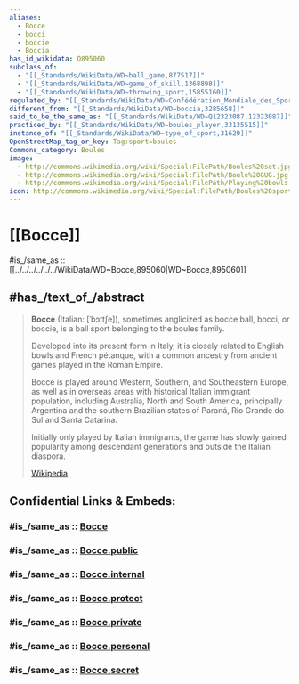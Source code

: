 ```yaml
---
aliases:
  - Bocce
  - bocci
  - boccie
  - Boccia
has_id_wikidata: Q895060
subclass_of:
  - "[[_Standards/WikiData/WD~ball_game,877517]]"
  - "[[_Standards/WikiData/WD~game_of_skill,1368898]]"
  - "[[_Standards/WikiData/WD~throwing_sport,15855160]]"
regulated_by: "[[_Standards/WikiData/WD~Confédération_Mondiale_des_Sports_de_Boules,1125593]]"
different_from: "[[_Standards/WikiData/WD~boccia,3285658]]"
said_to_be_the_same_as: "[[_Standards/WikiData/WD~Q12323087,12323087]]"
practiced_by: "[[_Standards/WikiData/WD~boules_player,33135515]]"
instance_of: "[[_Standards/WikiData/WD~type_of_sport,31629]]"
OpenStreetMap_tag_or_key: Tag:sport=boules
Commons_category: Boules
image:
  - http://commons.wikimedia.org/wiki/Special:FilePath/Boules%20set.jpg
  - http://commons.wikimedia.org/wiki/Special:FilePath/Boule%20GUG.jpg
  - http://commons.wikimedia.org/wiki/Special:FilePath/Playing%20bowls-KayEss-2.jpeg
icon: http://commons.wikimedia.org/wiki/Special:FilePath/Boules%20sports%20pictogram.svg
---
```


# [[Bocce]] 

#is_/same_as :: [[../../../../../../WikiData/WD~Bocce,895060|WD~Bocce,895060]] 

## #has_/text_of_/abstract 

> **Bocce** (Italian: [ˈbɔttʃe]), sometimes anglicized as bocce ball, bocci, or boccie, 
> is a ball sport belonging to the boules family. 
> 
> Developed into its present form in Italy, it is closely related to English bowls and French pétanque, 
> with a common ancestry from ancient games played in the Roman Empire. 
> 
> Bocce is played around Western, Southern, and Southeastern Europe, 
> as well as in overseas areas with historical Italian immigrant population, 
> including Australia, North and South America, principally Argentina 
> and the southern Brazilian states of Paraná, Rio Grande do Sul and Santa Catarina. 
> 
> Initially only played by Italian immigrants, 
> the game has slowly gained popularity among descendant generations and outside the Italian diaspora.
>
> [Wikipedia](https://en.wikipedia.org/wiki/Bocce) 


## Confidential Links & Embeds: 

### #is_/same_as :: [Bocce](/_Standards/Society/Communication/Media/Performing_Arts/Sport/Individual_Sport/Bocce.md) 

### #is_/same_as :: [Bocce.public](/_public/Society/Communication/Media/Performing_Arts/Sport/Individual_Sport/Bocce.public.md) 

### #is_/same_as :: [Bocce.internal](/_internal/Society/Communication/Media/Performing_Arts/Sport/Individual_Sport/Bocce.internal.md) 

### #is_/same_as :: [Bocce.protect](/_protect/Society/Communication/Media/Performing_Arts/Sport/Individual_Sport/Bocce.protect.md) 

### #is_/same_as :: [Bocce.private](/_private/Society/Communication/Media/Performing_Arts/Sport/Individual_Sport/Bocce.private.md) 

### #is_/same_as :: [Bocce.personal](/_personal/Society/Communication/Media/Performing_Arts/Sport/Individual_Sport/Bocce.personal.md) 

### #is_/same_as :: [Bocce.secret](/_secret/Society/Communication/Media/Performing_Arts/Sport/Individual_Sport/Bocce.secret.md)

